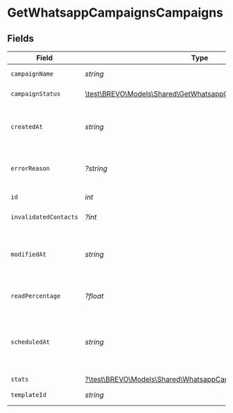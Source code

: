 # GetWhatsappCampaignsCampaigns


## Fields

| Field                                                                                                                     | Type                                                                                                                      | Required                                                                                                                  | Description                                                                                                               | Example                                                                                                                   |
| ------------------------------------------------------------------------------------------------------------------------- | ------------------------------------------------------------------------------------------------------------------------- | ------------------------------------------------------------------------------------------------------------------------- | ------------------------------------------------------------------------------------------------------------------------- | ------------------------------------------------------------------------------------------------------------------------- |
| `campaignName`                                                                                                            | *string*                                                                                                                  | :heavy_check_mark:                                                                                                        | Name of the WhatsApp Campaign                                                                                             | Test Campaign                                                                                                             |
| `campaignStatus`                                                                                                          | [\test\BREVO\Models\Shared\GetWhatsappCampaignsCampaignStatus](../../models/shared/GetWhatsappCampaignsCampaignStatus.md) | :heavy_check_mark:                                                                                                        | Status of the WhatsApp Campaign                                                                                           | draft                                                                                                                     |
| `createdAt`                                                                                                               | *string*                                                                                                                  | :heavy_check_mark:                                                                                                        | Creation UTC date-time of the WhatsApp template (YYYY-MM-DDTHH:mm:ss.SSSZ)                                                | 2017-06-01T12:30:00Z                                                                                                      |
| `errorReason`                                                                                                             | *?string*                                                                                                                 | :heavy_minus_sign:                                                                                                        | Error Reason associated with the WhatsApp campaign sending                                                                |                                                                                                                           |
| `id`                                                                                                                      | *int*                                                                                                                     | :heavy_check_mark:                                                                                                        | ID of the WhatsApp Campaign                                                                                               | 1672035851100690                                                                                                          |
| `invalidatedContacts`                                                                                                     | *?int*                                                                                                                    | :heavy_minus_sign:                                                                                                        | Count of invalidated contacts                                                                                             | 0                                                                                                                         |
| `modifiedAt`                                                                                                              | *string*                                                                                                                  | :heavy_check_mark:                                                                                                        | UTC date-time of last modification of the WhatsApp template (YYYY-MM-DDTHH:mm:ss.SSSZ)                                    | 2017-05-01T12:30:00Z                                                                                                      |
| `readPercentage`                                                                                                          | *?float*                                                                                                                  | :heavy_minus_sign:                                                                                                        | Read percentage of the the WhatsApp campaign created                                                                      | 28.57                                                                                                                     |
| `scheduledAt`                                                                                                             | *string*                                                                                                                  | :heavy_check_mark:                                                                                                        | UTC date-time on which WhatsApp campaign is scheduled. Should be in YYYY-MM-DDTHH:mm:ss.SSSZ format                       | 2017-06-01T12:30:00Z                                                                                                      |
| `stats`                                                                                                                   | [?\test\BREVO\Models\Shared\WhatsappCampStats](../../models/shared/WhatsappCampStats.md)                                  | :heavy_minus_sign:                                                                                                        | N/A                                                                                                                       |                                                                                                                           |
| `templateId`                                                                                                              | *string*                                                                                                                  | :heavy_check_mark:                                                                                                        | Id of the WhatsApp template                                                                                               | 637660278078655                                                                                                           |